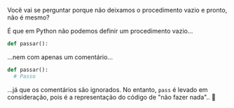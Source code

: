 Você vai se perguntar porque não deixamos o procedimento vazio e pronto, não é mesmo?

É que em Python não podemos definir um procedimento vazio...

```python
def passar():
```

...nem com apenas um comentário...

```python
def passar():
  # Passo
```

...já que os comentários são ignorados. No entanto, `pass` é levado em consideração, pois é a representação do código de "não fazer nada".. :exploding_head: